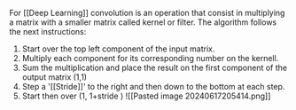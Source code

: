For [[Deep Learning]] convolution is an operation that consist in multiplying a matrix with a smaller matrix called kernel or filter.
The algorithm follows the next instructions:
1. Start over the top left component of the input matrix.
2. Multiply each component for its corresponding number on the kernell.
3. Sum the multiplication and place the result on the first component of the output matrix (1,1)
4. Step a '[[Stride]]' to the right and then down to the bottom at each step.
5. Start then over (1, 1+stride )
![[Pasted image 20240617205414.png]]
